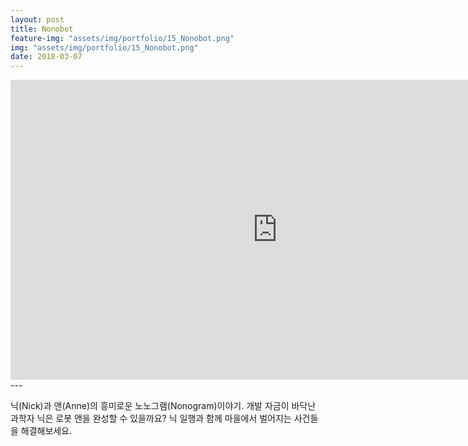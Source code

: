 ```yaml
---
layout: post
title: Nonobot
feature-img: "assets/img/portfolio/15_Nonobot.png"
img: "assets/img/portfolio/15_Nonobot.png"
date: 2018-03-07
---
```


<iframe width="853" height="480" src="https://www.youtube.com/embed/wOzek5cI6Ek" frameborder="0" allow="autoplay; encrypted-media" allowfullscreen></iframe>
---

닉(Nick)과 앤(Anne)의 흥미로운 노노그램(Nonogram)이야기.
개발 자금이 바닥난 과학자 닉은 로봇 앤을 완성할 수 있을까요? 
닉 일행과 함께 마을에서 벌어지는 사건들을 해결해보세요.

